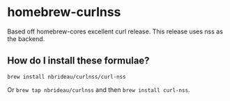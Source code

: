 # homebrew-curlnss

Based off homebrew-cores excellent curl release. This release uses nss as the backend.

## How do I install these formulae?

`brew install nbrideau/curlnss/curl-nss`

Or `brew tap nbrideau/curlnss` and then `brew install curl-nss`.

